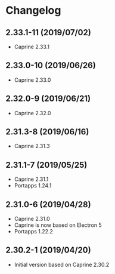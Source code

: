 # Changelog

## 2.33.1-11 (2019/07/02)

* Caprine 2.33.1

## 2.33.0-10 (2019/06/26)

* Caprine 2.33.0

## 2.32.0-9 (2019/06/21)

* Caprine 2.32.0

## 2.31.3-8 (2019/06/16)

* Caprine 2.31.3

## 2.31.1-7 (2019/05/25)

* Caprine 2.31.1
* Portapps 1.24.1

## 2.31.0-6 (2019/04/28)

* Caprine 2.31.0
* Caprine is now based on Electron 5
* Portapps 1.22.2

## 2.30.2-1 (2019/04/20)

* Initial version based on Caprine 2.30.2
